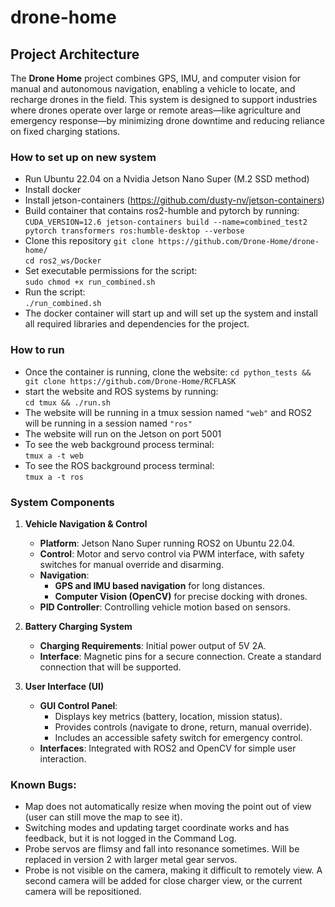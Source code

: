 # drone-home
## Project Architecture

The **Drone Home** project combines GPS, IMU, and computer vision for manual and autonomous navigation, enabling a vehicle to locate, and recharge drones in the field. This system is designed to support industries where drones operate over large or remote areas—like agriculture and emergency response—by minimizing drone downtime and reducing reliance on fixed charging stations.

### How to set up on new system
- Run Ubuntu 22.04 on a Nvidia Jetson Nano Super (M.2 SSD method)
- Install docker
- Install jetson-containers (https://github.com/dusty-nv/jetson-containers)
- Build container that contains ros2-humble and pytorch by running:  
  ```CUDA_VERSION=12.6 jetson-containers build --name=combined_test2 pytorch transformers ros:humble-desktop --verbose```
- Clone this repository
  ```git clone https://github.com/Drone-Home/drone-home/```  
  ```cd ros2_ws/Docker```
- Set executable permissions for the script:  
  ```sudo chmod +x run_combined.sh```
- Run the script:  
  ```./run_combined.sh```
- The docker container will start up and will set up the system and install all required libraries and dependencies for the project.

### How to run
- Once the container is running, clone the website:
  ```cd python_tests && git clone https://github.com/Drone-Home/RCFLASK```
- start the website and ROS systems by running:  
  ```cd tmux && ./run.sh```
- The website will be running in a tmux session named `"web"` and ROS2 will be running in a session named `"ros"`
- The website will run on the Jetson on port 5001
- To see the web background process terminal:  
  ```tmux a -t web```
- To see the ROS background process terminal:  
  ```tmux a -t ros```

### System Components

1. **Vehicle Navigation & Control**
   - **Platform**: Jetson Nano Super running ROS2 on Ubuntu 22.04.
   - **Control**: Motor and servo control via PWM interface, with safety switches for manual override and disarming.
   - **Navigation**:
     - **GPS and IMU based navigation** for long distances.
     - **Computer Vision (OpenCV)** for precise docking with drones.
   - **PID Controller**: Controlling vehicle motion based on sensors.

2. **Battery Charging System**
   - **Charging Requirements**: Initial power output of 5V 2A.
   - **Interface**: Magnetic pins for a secure connection. Create a standard connection that will be supported.

3. **User Interface (UI)**
   - **GUI Control Panel**:
     - Displays key metrics (battery, location, mission status).
     - Provides controls (navigate to drone, return, manual override).
     - Includes an accessible safety switch for emergency control.
   - **Interfaces**: Integrated with ROS2 and OpenCV for simple user interaction.

### Known Bugs:
- Map does not automatically resize when moving the point out of view (user can still move the map to see it).
- Switching modes and updating target coordinate works and has feedback, but it is not logged in the Command Log.
- Probe servos are flimsy and fall into resonance sometimes. Will be replaced in version 2 with larger metal gear servos.
- Probe is not visible on the camera, making it difficult to remotely view. A second camera will be added for close charger view, or the current camera will be repositioned.
